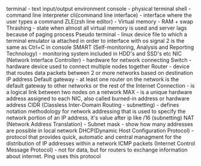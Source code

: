 terminal - text input/output environment
console - physical terminal
shell - command line interpreter
cli(command line interface) - interface where the user types a command
ZLE(zsh line editor) - 
Virtual memory - RAM + swap
Thrashing - state when almost all virtual memory is used and server lags because of paging process
Pseudo terminal - linux device file to which a terminal emulator ia attached in order to interface with  os
signal 2 is the same as Ctrl+C in console
SMART (Self-monitoring, Analysis and Reporting Technology) - monitoring system included in HDD's and SSD's etc
NIC (Network Interface Controller) - hardware for network connecting
Switch - hardware device used to connect multiple nodes together
Router - device that routes data packets between 2 or more networks based on destination IP address
Default gateway - at least one router on the network is the default gateway to other networks or the rest of the Internet
Connection - is a logical link between two nodes on a network
MAX - is a unique hardware address assigned to each NIC, also called burned-in address or hardware address
CIDR (Classless Inter-Domain Routing - subnetting) - defines notation methodology for network addressing that is used to specify the network portion of an IP address, it's value after ip like /16 (subnetting)
NAT (Network Address Translation) - 
Subnet mask - show how many addresses are possible in local network
DHCP(Dynamic Host Configuration Protocol) - protocol that provides quick, automatic and central managment for the distribution of IP addresses within a network
ICMP packets (Internet Control Message Protocol) - not for data, but for routers to exchange information about internet. Ping uses this protocol
